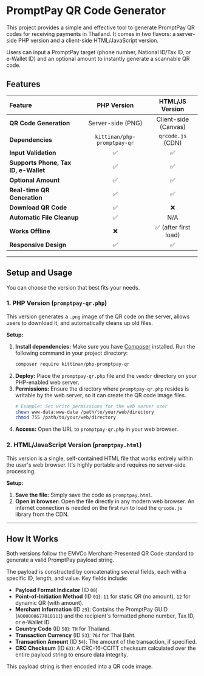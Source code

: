 # PromptPay QR Code Generator

This project provides a simple and effective tool to generate PromptPay QR codes for receiving payments in Thailand. It comes in two flavors: a server-side PHP version and a client-side HTML/JavaScript version.

Users can input a PromptPay target (phone number, National ID/Tax ID, or e-Wallet ID) and an optional amount to instantly generate a scannable QR code.

## Features

| Feature | PHP Version | HTML/JS Version |
| :--- | :---: | :---: |
| **QR Code Generation** | Server-side (PNG) | Client-side (Canvas) |
| **Dependencies** | `kittinan/php-promptpay-qr` | `qrcode.js` (CDN) |
| **Input Validation** | ✅ | ✅ |
| **Supports Phone, Tax ID, e-Wallet** | ✅ | ✅ |
| **Optional Amount** | ✅ | ✅ |
| **Real-time QR Generation** | ✅ | ✅ |
| **Download QR Code** | ✅ | ❌ |
| **Automatic File Cleanup** | ✅ | N/A |
| **Works Offline** | ❌ | ✅ (after first load) |
| **Responsive Design** | ✅ | ✅ |

---

## Setup and Usage

You can choose the version that best fits your needs.

### 1. PHP Version (`promptpay-qr.php`)

This version generates a `.png` image of the QR code on the server, allows users to download it, and automatically cleans up old files.

**Setup:**

1.  **Install dependencies:** Make sure you have [Composer](https://getcomposer.org/) installed. Run the following command in your project directory:
    ```bash
    composer require kittinan/php-promptpay-qr
    ```
2.  **Deploy:** Place the `promptpay-qr.php` file and the `vendor` directory on your PHP-enabled web server.
3.  **Permissions:** Ensure the directory where `promptpay-qr.php` resides is writable by the web server, so it can create the QR code image files.
    ```bash
    # Example: Set write permissions for the web server user
    chown www-data:www-data /path/to/your/web/directory
    chmod 755 /path/to/your/web/directory
    ```
4.  **Access:** Open the URL to `promptpay-qr.php` in your web browser.

### 2. HTML/JavaScript Version (`promptpay.html`)

This version is a single, self-contained HTML file that works entirely within the user's web browser. It's highly portable and requires no server-side processing.

**Setup:**

1.  **Save the file:** Simply save the code as `promptpay.html`.
2.  **Open in browser:** Open the file directly in any modern web browser. An internet connection is needed on the first run to load the `qrcode.js` library from the CDN.

---

## How It Works

Both versions follow the EMVCo Merchant-Presented QR Code standard to generate a valid PromptPay payload string.

The payload is constructed by concatenating several fields, each with a specific ID, length, and value. Key fields include:
-   **Payload Format Indicator** (ID `00`)
-   **Point-of-Initiation Method** (ID `01`): `11` for static QR (no amount), `12` for dynamic QR (with amount).
-   **Merchant Information** (ID `29`): Contains the PromptPay GUID (`A000000677010111`) and the recipient's formatted phone number, Tax ID, or e-Wallet ID.
-   **Country Code** (ID `58`): `TH` for Thailand.
-   **Transaction Currency** (ID `53`): `764` for Thai Baht.
-   **Transaction Amount** (ID `54`): The amount of the transaction, if specified.
-   **CRC Checksum** (ID `63`): A CRC-16-CCITT checksum calculated over the entire payload string to ensure data integrity.

This payload string is then encoded into a QR code image.

